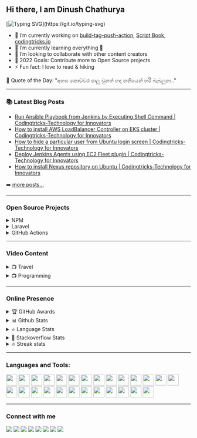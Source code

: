 ## Hi there, I am Dinush Chathurya
[![Typing SVG](https://readme-typing-svg.herokuapp.com/?lines=Full-Stack+Engineer;AWS+Community+Builder;Open-Source+Enthusiast;Artisan+Lover;Social+Media+Influencer;Blogger;YouTuber;and+Film+Maker!;)](https://git.io/typing-svg)

- 🔭 I’m currently working on [build-tag-push-action](https://github.com/dinushchathurya/build-tag-push-action), [Script Book](https://github.com/dinushchathurya/script-book), [codingtricks.io](http://codingtricks.io/)
- 🌱 I’m currently learning everything 🤣
- 👯 I’m looking to collaborate with other content creators
- 🥅 2022 Goals: Contribute more to Open Source projects
- ⚡ Fun fact: I love to read & hiking

<!-- start quote -->
💬 Quote of the Day: "අහස කොච්චර පාලු වුනත් හඳ තනියෙන් හරි බැබලුනා.."
<!-- end quote -->

---

### 📚 Latest Blog Posts

<!-- BLOG:START -->
- [Run Ansible Playbook from Jenkins by Executing Shell Command | Codingtricks-Technology for Innovators](https://codingtricks.io/how-to-run-ansible-playbook-from-jenkins-by-executing-shell-command/)
- [How to install AWS LoadBalancer Controller on EKS cluster | Codingtricks-Technology for Innovators](https://codingtricks.io/how-to-install-aws-loadbalancer-controller-eks-cluster/)
- [How to hide a particular user from Ubuntu login screen | Codingtricks-Technology for Innovators](https://codingtricks.io/how-to-hide-a-particular-user-from-ubuntu-login-screen/)
- [Deploy Jenkins Agents using EC2 Fleet plugin | Codingtricks-Technology for Innovators](https://codingtricks.io/deploy-jenkins-agents-using-ec2-fleet-plugin/)
- [How to install Nexus repository on Ubuntu | Codingtricks-Technology for Innovators](https://codingtricks.io/how-to-install-nexus-repository-on-ubuntu/)
<!-- BLOG:END -->
➡️ [more posts...](https://codingtricks.io)

---

### Open Source Projects

<details>
  <summary>NPM </summary>
    <li><a href="https://www.npmjs.com/package/srilankan-provinces-districts">Srilankan Provinces Districts</a></li>
    <li><a href="https://www.npmjs.com/package/@dinush/srilankan-universities-faculties-degrees">Srilankan Universities Faculties Degrees</a></li>
    <li><a href="https://www.npmjs.com/package/@dinush/srilankan-phone-number-validator">Srilankan Phone number validator</a></li>
</details>

<details>
  <summary>Laravel </summary>
    <li><a href="https://packagist.org/packages/dinushchathurya/srilankan-mobile-number-validator">Sri Lankan Phone number validator (Land & Mobile)</a></li>
    <li><a href="https://packagist.org/packages/dinushchathurya/srilankan-universities">Sri Lankan Universities</a></li>
    <li><a href="https://packagist.org/packages/dinushchathurya/uk-mobile-number-validator">UK mobile number validator</a></li>
    <li><a href="https://packagist.org/packages/dinushchathurya/srilankan-state-hospitals">Sri Lankan state hospitals</a></li>
    <li><a href="https://packagist.org/packages/dinushchathurya/srilankan-local-authorities">Sri Lankan local authorities</a></li>
    <li><a href="https://packagist.org/packages/dinushchathurya/srilankan-gn-divisions">Sri Lankan GN divisions</a></li>
    <li><a href="https://packagist.org/packages/dinushchathurya/srilankan-divisional-secretariats">Sri Lankan divisional secretariatsr</a></li>
    <li><a href="https://packagist.org/packages/dinushchathurya/nationality-list">Nationality list</a></li>
</details>

<details>
  <summary>GitHub Actions </summary>
  <li><a href="https://github.com/marketplace/actions/docker-login-build-tag-push-action">Docker Login, Build, Tag & Push Action</a></li>
  <li><a href="https://github.com/marketplace/actions/sinhala-quote-of-the-day">Sinhala Quote Of The Day</a></li>
</details>

---

### Video Content

<details>
  <summary>📺 Travel</summary>

<!-- YOUTUBE:START -->
- [Rising Srilanka](https://www.youtube.com/watch?v=9E92mYNIepA)
- [An Island paradise - Wonder of Asia](https://www.youtube.com/watch?v=oOgxKIV641o)
- [Sri Lankan Airlines - Trailer](https://www.youtube.com/watch?v=U9oPv_T2k8g)
- [Sri  Lanka - Cinematic Travel Film](https://www.youtube.com/watch?v=wfhQf8EcSXU)
- [Beach Sides of Sri Lanka.](https://www.youtube.com/watch?v=imBeu23sUf8)
<!-- YOUTUBE:END -->
➡️ [more videos...](https://www.youtube.com/channel/UCEByobwqWIcn7ujLG9TTDcQ)

</details>

<details>
  <summary>📺 Programming </summary>

<!-- BLOG-POST-LIST:START -->
- [Publish Docker Image to AWS ECR using Jenkins](https://www.youtube.com/watch?v=tQaruk4z2to)
- [Install SonarQube on Ubuntu](https://www.youtube.com/watch?v=iu6YCHA8iZ8)
- [Install WordPress on AWS Lightsail](https://www.youtube.com/watch?v=H2z02sHiobs)
- [How to Set Up an Nginx Reverse Proxy for Apache](https://www.youtube.com/watch?v=vuH1HQTrtWQ)
- [How to Create Elastic IP in AWS and assign to EC2 instance](https://www.youtube.com/watch?v=PpyqSEuGqiY)
<!-- BLOG-POST-LIST:END -->

➡️ [more videos...](https://www.youtube.com/channel/UCCZT71rHQ175Du-1tEviVBA)

</details>

---
### Online Presence

<!-- markdownlint-disable MD033 -->
<details>
    <summary>&#127942 GitHub Awards</summary><br>

![Github Trophy](https://github-profile-trophy.vercel.app/?username=dinushchathurya)
</details>

<details>
  <summary>📊 Github Stats</summary><br>
  <img alt="Dinush Chathurya Github Stats" src="https://github-readme-stats.vercel.app/api?username=dinushchathurya&count_private=true&show_icons=true&theme=algolia" style="height:214px;"/>
</details>

<details>
  <summary>&#11088 Language Stats</summary><br>
    <img alt="Top Languages" src="https://github-readme-stats.vercel.app/api/top-langs/?username=dinushchathurya&theme=algolia&langs_count=15&layout=compact" />
</details>

<details>
  <summary>&#127943 Stackoverflow Stats</summary><br>

[![Omid Nikrah StackOverflow](https://github-readme-stackoverflow.vercel.app/?userID=9960450&theme=dark)](https://stackoverflow.com/users/9960450/dinush-chathurya)
</details>

<details>
  <summary>🔥 Streak stats</summary><br>

  [![GitHub Streak](https://github-readme-streak-stats.herokuapp.com?user=dinushchathurya&theme=highcontrast&hide_border=true)](https://git.io/streak-stats)
</details>
<!-- markdownlint-enable MD033 -->

---

### Languages and Tools:


<img src="https://cdn.jsdelivr.net/gh/devicons/devicon/icons/kubernetes/kubernetes-plain-wordmark.svg" style="width:30px; height:30px"/>        
<img src="https://cdn.jsdelivr.net/gh/devicons/devicon/icons/docker/docker-original-wordmark.svg" style="width:30px; height:30px"/>  
<img src="https://cdn.jsdelivr.net/gh/devicons/devicon/icons/argocd/argocd-original.svg"  style="width:30px; height:30px"/>         
<img src="https://cdn.jsdelivr.net/gh/devicons/devicon/icons/jenkins/jenkins-original.svg" style="width:30px; height:30px"/>              
<img src="https://cdn.jsdelivr.net/gh/devicons/devicon/icons/circleci/circleci-plain-wordmark.svg" style="width:30px; height:30px"/>  
<img src="https://cdn.jsdelivr.net/gh/devicons/devicon/icons/terraform/terraform-original-wordmark.svg"style="width:30px; height:30px"/>               
<img src="https://cdn.jsdelivr.net/gh/devicons/devicon/icons/bash/bash-plain.svg" style="width:30px; height:30px"/>       
<img src="https://cdn.jsdelivr.net/gh/devicons/devicon/icons/php/php-original.svg" style="width:30px; height:30px"/>
<img src="https://cdn.jsdelivr.net/gh/devicons/devicon/icons/laravel/laravel-plain-wordmark.svg" style="width:30px; height:30px"/>
<img src="https://cdn.jsdelivr.net/gh/devicons/devicon/icons/composer/composer-original.svg" style="width:30px; height:30px"/>     
<img src="https://cdn.jsdelivr.net/gh/devicons/devicon/icons/nestjs/nestjs-plain.svg" style="width:30px; height:30px"/>
<img src="https://cdn.jsdelivr.net/gh/devicons/devicon/icons/html5/html5-original-wordmark.svg" style="width:30px; height:30px"/>
<img src="https://cdn.jsdelivr.net/gh/devicons/devicon/icons/css3/css3-original-wordmark.svg" style="width:30px; height:30px"/>
<img src="https://cdn.jsdelivr.net/gh/devicons/devicon/icons/javascript/javascript-original.svg" style="width:30px; height:30px"/>       
<img src="https://cdn.jsdelivr.net/gh/devicons/devicon/icons/wordpress/wordpress-plain-wordmark.svg" style="width:30px; height:30px"/>
<img src="https://cdn.jsdelivr.net/gh/devicons/devicon/icons/jquery/jquery-original-wordmark.svg" style="width:30px; height:30px"/>
<img src="https://cdn.jsdelivr.net/gh/devicons/devicon/icons/ionic/ionic-original.svg" style="width:30px; height:30px"/>
<img src="https://cdn.jsdelivr.net/gh/devicons/devicon/icons/mysql/mysql-original-wordmark.svg" style="width:30px; height:30px"/>
<img src="https://cdn.jsdelivr.net/gh/devicons/devicon/icons/microsoftsqlserver/microsoftsqlserver-plain-wordmark.svg" style="width:30px; height:30px"/>
<img src="https://cdn.jsdelivr.net/gh/devicons/devicon/icons/angularjs/angularjs-original.svg" style="width:30px; height:30px"/>
<img src="https://cdn.jsdelivr.net/gh/devicons/devicon/icons/amazonwebservices/amazonwebservices-original-wordmark.svg"  style="width:30px; height:30px"/>
<img src="https://cdn.jsdelivr.net/gh/devicons/devicon/icons/azure/azure-original-wordmark.svg" style="width:30px; height:30px"/>
<img src="https://cdn.jsdelivr.net/gh/devicons/devicon/icons/apache/apache-original-wordmark.svg" style="width:30px; height:30px"/>
<img src="https://cdn.jsdelivr.net/gh/devicons/devicon/icons/nginx/nginx-original.svg" style="width:30px; height:30px"/>         
<img src="https://cdn.jsdelivr.net/gh/devicons/devicon/icons/magento/magento-original.svg" style="width:30px; height:30px"/>
<img src="https://cdn.jsdelivr.net/gh/devicons/devicon/icons/mongodb/mongodb-original-wordmark.svg" style="width:30px; height:30px" />
                                                                                                                          
---

### Connect with me

[<img src="https://img.shields.io/badge/Facebook-1877F2?&logo=facebook&logoColor=white"/>](https://m.facebook.com/dinush.chathurya)
[<img src="https://img.shields.io/badge/Twitter-1DA1F2?&logo=twitter&logoColor=white"/>](https://twitter.com/DinushChathurya)
[<img src="https://img.shields.io/badge/LinkedIn-0077B5?&logo=linkedin&logoColor=white"/>](https://www.linkedin.com/in/dinushchathurya)
[<img src="https://img.shields.io/badge/YouTube-FF0000?&logo=youtube&logoColor=white"/>](https://www.youtube.com/channel/UCEByobwqWIcn7ujLG9TTDcQ)
[<img src="https://img.shields.io/badge/Website-4353FF?&logo=webflow&logoColor=white"/>](https://dinushchathurya.github.io)
[<img src="https://img.shields.io/badge/Radio-E434AA?&logo=drooble&logoColor=white"/>](https://dinushchathurya.github.io/radio)
[<img src="https://img.shields.io/badge/Patreon-FF424D?&logo=patreon&logoColor=white"/>](https://www.patreon.com/dinushchathurya)
[<img src="https://img.shields.io/badge/Blog-FFA500?&logo=rss&logoColor=white"/>](https://codingtricks.io/)
